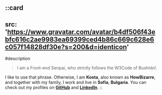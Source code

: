 ::card
---
src: 'https://www.gravatar.com/avatar/b4df506f43ebfc616c2ae9983ea69399ced4b86c669c628e6c057f14828df30e?s=200&d=identicon'
---

#description
>I am a Front-end Senpai, who strictly follows the W3Code of Bushido!.

I like to use that phrase. Otherwise, I am **Kosta**, also known as **HowBizarre**, and together with my family, I work and live in **Sofia**, **Bulgaria**. You can check out my profiles on [**GitHub**](https://github.com/howbizarre, "As known as howBizarre") and [**LinkedIn**](https://www.linkedin.com/in/howbizarre, "HowBizarre on LinkedIn").
::